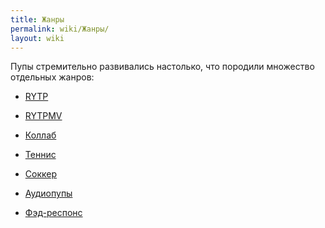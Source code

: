 ```yaml
---
title: Жанры
permalink: wiki/Жанры/
layout: wiki
---
```


Пупы стремительно развивались настолько, что породили множество
отдельных жанров:

-   [RYTP](http://ru.ruspoop.wikia.com/wiki/RYTP)

<!-- -->

-   [RYTPMV](http://ru.ruspoop.wikia.com/wiki/RYTPMV)

<!-- -->

-   [Коллаб](http://ru.ruspoop.wikia.com/wiki/Коллаб)

<!-- -->

-   [Теннис](http://ru.ruspoop.wikia.com/wiki/Теннис)

<!-- -->

-   [Соккер](Соккер "wikilink")

<!-- -->

-   [Аудиопупы](http://ru.ruspoop.wikia.com/wiki/Аудиопупы)

<!-- -->

-   [Фэд-респонс](http://ru.ruspoop.wikia.com/wiki/Фэд-респонс)

